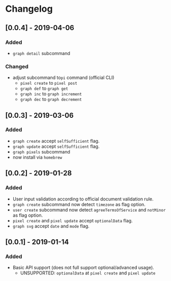# Changelog

## [0.0.4] - 2019-04-06

### Added

* `graph detail` subcommand

### Changed

* adjust subcommand to`pi` command (official CLI)
    * `pixel create` to `pixel post`
    * `graph def` to `graph get`
    * `graph inc` to `graph increment`
    * `graph dec` to `graph decrement`


## [0.0.3] - 2019-03-06

### Added

* `graph create` accept `selfSufficient` flag.
* `graph update` accept `selfSufficient` flag.
* `graph pixels` subcommand
*  now install via `homebrew` 


## [0.0.2] - 2019-01-28

### Added

* User input validation according to official document validation rule.
* `graph create` subcommand now detect `timezone` as flag option.
* `user create` subcommand now detect `agreeTermsOfService` and `notMinor` as flag option.
* `pixel create` and `pixel update` accept `optionalData` flag.
* `graph svg` accept `date` and `mode` flag.


## [0.0.1] - 2019-01-14

### Added

* Basic API support (does not full support optional/advanced usage).
    * UNSUPPORTED: `optionalData` at `pixel create` and `pixel update`